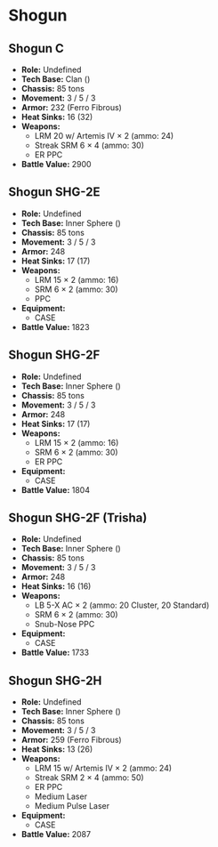# Shogun
## Shogun C
- **Role:** Undefined
- **Tech Base:** Clan ()
- **Chassis:** 85 tons
- **Movement:** 3 / 5 / 3
- **Armor:** 232 (Ferro Fibrous)
- **Heat Sinks:** 16 (32)
- **Weapons:**
  - LRM 20 w/ Artemis IV × 2 (ammo: 24)
  - Streak SRM 6 × 4 (ammo: 30)
  - ER PPC
- **Battle Value:** 2900

## Shogun SHG-2E
- **Role:** Undefined
- **Tech Base:** Inner Sphere ()
- **Chassis:** 85 tons
- **Movement:** 3 / 5 / 3
- **Armor:** 248
- **Heat Sinks:** 17 (17)
- **Weapons:**
  - LRM 15 × 2 (ammo: 16)
  - SRM 6 × 2 (ammo: 30)
  - PPC
- **Equipment:**
  - CASE
- **Battle Value:** 1823

## Shogun SHG-2F
- **Role:** Undefined
- **Tech Base:** Inner Sphere ()
- **Chassis:** 85 tons
- **Movement:** 3 / 5 / 3
- **Armor:** 248
- **Heat Sinks:** 17 (17)
- **Weapons:**
  - LRM 15 × 2 (ammo: 16)
  - SRM 6 × 2 (ammo: 30)
  - ER PPC
- **Equipment:**
  - CASE
- **Battle Value:** 1804

## Shogun SHG-2F (Trisha)
- **Role:** Undefined
- **Tech Base:** Inner Sphere ()
- **Chassis:** 85 tons
- **Movement:** 3 / 5 / 3
- **Armor:** 248
- **Heat Sinks:** 16 (16)
- **Weapons:**
  - LB 5-X AC × 2 (ammo: 20 Cluster, 20 Standard)
  - SRM 6 × 2 (ammo: 30)
  - Snub-Nose PPC
- **Equipment:**
  - CASE
- **Battle Value:** 1733

## Shogun SHG-2H
- **Role:** Undefined
- **Tech Base:** Inner Sphere ()
- **Chassis:** 85 tons
- **Movement:** 3 / 5 / 3
- **Armor:** 259 (Ferro Fibrous)
- **Heat Sinks:** 13 (26)
- **Weapons:**
  - LRM 15 w/ Artemis IV × 2 (ammo: 24)
  - Streak SRM 2 × 4 (ammo: 50)
  - ER PPC
  - Medium Laser
  - Medium Pulse Laser
- **Equipment:**
  - CASE
- **Battle Value:** 2087

